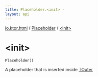 ```yaml
---
title: Placeholder.<init> - 
layout: api
---
```


<div class='api-docs-breadcrumbs'><a href="../index.html">io.ktor.html</a> / <a href="index.html">Placeholder</a> / <a href="./-init-.html">&lt;init&gt;</a></div>

# &lt;init&gt;

<div class="signature"><code><span class="identifier">Placeholder</span><span class="symbol">(</span><span class="symbol">)</span></code></div>

A placeholder that is inserted inside <a href="index.html#TOuter">TOuter</a>

